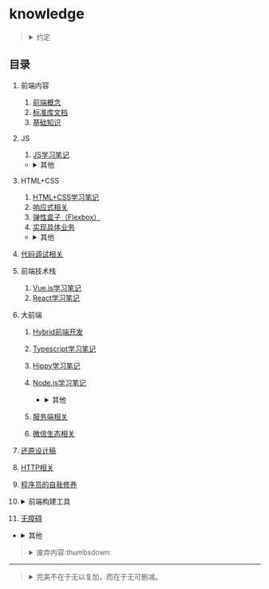 # knowledge

><details>
><summary>约定</summary>
>
>1. `+`、`-`含义
>
>    1. `ie8+`：包括ie8以及高于ie8的ie浏览器。
>    2. `ie8-`：包括ie8以及低于ie8的ie浏览器。
>2. 变量命名含义
>
>    1. `dom`：`Element`实例（或`document`、`Node`实例）
>    2. `$dom`：jQuery（或Zepto）对象包装的DOM元素
>    3. `obj`：对象实例
>    4. `arr`：数组实例
>3. 浏览器针对的系统环境
>
>    1. `PC`：针对桌面端制作的网页（系统包括：macOS、Windows）。
>    2. `WAP`：针对移动端（手机浏览器或Hybrid App）制作的页面（系统包括：iOS、Android）。
>4. 默认仅针对浏览器的JS运行时环境（JavaScript runtime environment）
>
>    其他JS运行时环境：Node.js、[Deno](https://github.com/denoland/deno)、[Bun](https://github.com/oven-sh/bun)。
>5. 原型链（`[[Prototype]]`）
>
>    （非标准）`对象.__proto__`等价于：`Object.getPrototypeOf(对象)/Object.setPrototypeOf(对象, 原型对象)`
>6. 父子级含义
>
>    广义上可能包含祖先级、孙辈级之间关系，不仅仅是一层父子间关系。
></details>

## 目录
1. 前端内容

    1. [前端概念](./网站前端/前端内容/README.md)
    2. [标准库文档](./网站前端/前端内容/标准库文档.md)
    3. [基础知识](./网站前端/前端内容/基础知识.md)
2. JS

    1. [JS学习笔记](./网站前端/JS学习笔记/README.md)

    - <details>

        <summary>其他</summary>

        1. [JS实用方法](./网站前端/JS方法积累/实用方法/README.md)
        2. [JS正则表达式](./网站前端/JS正则表达式/README.md)
        3. [JS算法小结](./网站前端/JS方法积累/算法小结/README.md)
        4. [LeeCcode记录](./网站前端/JS方法积累/LeeCcode记录/README.md)
        </details>
3. HTML+CSS

    1. [HTML+CSS学习笔记](./网站前端/HTML+CSS学习笔记/README.md)
    2. [响应式相关](./网站前端/HTML+CSS学习笔记/响应式相关.md)
    3. [弹性盒子（Flexbox）](./网站前端/HTML+CSS学习笔记/弹性盒子（Flexbox）.md)
    4. [实现具体业务](./网站前端/HTML+CSS学习笔记/实现具体业务.md)

    - <details>

        <summary>其他</summary>

        1. 初始化模板

            1. [cssReset.scss](./网站前端/初始化模板/cssReset.scss)
            2. [init.html](./网站前端/初始化模板/init.html)
        2. [SCSS使用](./网站前端/SCSS使用/README.md)
        </details>
4. [代码调试相关](./网站前端/代码调试相关/README.md)
5. 前端技术栈

    1. [Vue.js学习笔记](./网站前端/Vue.js学习笔记/README.md)
    2. [React学习笔记](./网站前端/React学习笔记/README.md)
6. 大前端

    1. [Hybrid前端开发](./网站前端/Hybrid前端开发/README.md)
    2. [Typescript学习笔记](./网站前端/Typescript学习笔记/README.md)
    3. [Hippy学习笔记](./网站前端/Hippy学习笔记/README.md)
    4. [Node.js学习笔记](./网站前端/Node.js学习笔记/README.md)

        - <details>

            <summary>其他</summary>

            1. [Node.js实用方法](./网站前端/Node.js学习笔记/Node.js实用方法/README.md)
            </details>
    5. [服务端相关](./网站前端/服务端相关/README.md)
    6. [微信生态相关](./网站前端/微信生态相关/README.md)
7. [还原设计稿](./网站前端/还原设计稿/README.md)
8. [HTTP相关](./网站前端/HTTP相关/README.md)
9. [程序员的自我修养](./网站前端/程序员的自我修养/README.md)
10. <details>

    <summary>前端构建工具</summary>

    1. [webpack学习笔记](./网站前端/webpack学习笔记/README.md)
    2. [Babel学习笔记](./网站前端/Babel学习笔记/README.md)
    3. [yarn+Lerna学习笔记](./网站前端/yarn+Lerna学习笔记/README.md)
    4. [ESLint+Prettier学习笔记](./网站前端/ESLint+Prettier学习笔记/README.md)
    5. [Node.js脚手架（TypeScript+pm2或nodemon+--inspect）](./网站前端/Node.js脚手架（TypeScript+pm2或nodemon+--inspect）/README.md)

    - <details>

        <summary>其他</summary>

        1. [我安装的全局仓库](./网站前端/Node.js学习笔记/我安装的全局仓库.md)
        </details>
    </details>
11. [无障碍](./网站前端/无障碍/README.md)

- <details>

    <summary>其他</summary>

    1. [/工具使用](./工具使用/README.md)
    2. [/环境安装、配置](./环境安装、配置/README.md)
    3. [拓展知识](./网站前端/拓展知识/README.md)
    </details>

><details>
><summary>废弃内容:thumbsdown:</summary>
>
>1. [兼容至ie6](./网站前端/兼容至ie6/README.md)
>2. [JS废弃代码](./网站前端/JS方法积累/废弃代码/README.md)
>3. [原生JS宽高](./网站前端/JS学习笔记/原生JS宽高.md)
>4. [gulp使用](./网站前端/gulp使用/README.md)
></details>

---
><details>
><summary>完美不在于无以复加，而在于无可删减。</summary>
>
>
>[![Star History Chart](https://api.star-history.com/svg?repos=realgeoffrey/knowledge&type=Date)](https://star-history.com/#realgeoffrey/knowledge&Date)
></details>
